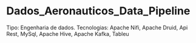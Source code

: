 # Dados_Aeronauticos_Data_Pipeline
Tipo: Engenharia de dados. Tecnologias: Apache Nifi, Apache Druid, Api Rest, MySql, Apache Hive, Apache Kafka, Tableu
